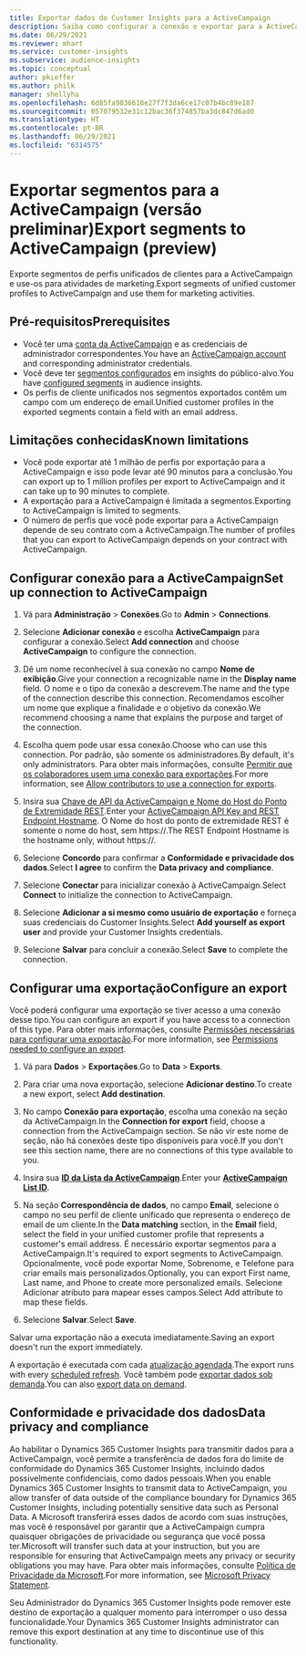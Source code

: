 ```yaml
---
title: Exportar dados do Customer Insights para a ActiveCampaign
description: Saiba como configurar a conexão e exportar para a ActiveCampaign.
ms.date: 06/29/2021
ms.reviewer: mhart
ms.service: customer-insights
ms.subservice: audience-insights
ms.topic: conceptual
author: pkieffer
ms.author: philk
manager: shellyha
ms.openlocfilehash: 6d85fa9836618e27f7f3da6ce17c07b4bc89e187
ms.sourcegitcommit: 057079532e31c12bac36f374857ba3dc847d6ad0
ms.translationtype: HT
ms.contentlocale: pt-BR
ms.lasthandoff: 06/29/2021
ms.locfileid: "6314575"
---
```

# <a name="export-segments-to-activecampaign-preview"></a><span data-ttu-id="d91cf-103">Exportar segmentos para a ActiveCampaign (versão preliminar)</span><span class="sxs-lookup"><span data-stu-id="d91cf-103">Export segments to ActiveCampaign (preview)</span></span>

<span data-ttu-id="d91cf-104">Exporte segmentos de perfis unificados de clientes para a ActiveCampaign e use-os para atividades de marketing.</span><span class="sxs-lookup"><span data-stu-id="d91cf-104">Export segments of unified customer profiles to ActiveCampaign and use them for marketing activities.</span></span>

## <a name="prerequisites"></a><span data-ttu-id="d91cf-105">Pré-requisitos</span><span class="sxs-lookup"><span data-stu-id="d91cf-105">Prerequisites</span></span>

-   <span data-ttu-id="d91cf-106">Você ter uma [conta da ActiveCampaign](https://www.activecampaign.com/) e as credenciais de administrador correspondentes.</span><span class="sxs-lookup"><span data-stu-id="d91cf-106">You have an [ActiveCampaign account](https://www.activecampaign.com/) and corresponding administrator credentials.</span></span>
-   <span data-ttu-id="d91cf-107">Você deve ter [segmentos configurados](segments.md) em insights do público-alvo.</span><span class="sxs-lookup"><span data-stu-id="d91cf-107">You have [configured segments](segments.md) in audience insights.</span></span>
-   <span data-ttu-id="d91cf-108">Os perfis de cliente unificados nos segmentos exportados contêm um campo com um endereço de email.</span><span class="sxs-lookup"><span data-stu-id="d91cf-108">Unified customer profiles in the exported segments contain a field with an email address.</span></span>

## <a name="known-limitations"></a><span data-ttu-id="d91cf-109">Limitações conhecidas</span><span class="sxs-lookup"><span data-stu-id="d91cf-109">Known limitations</span></span>

- <span data-ttu-id="d91cf-110">Você pode exportar até 1 milhão de perfis por exportação para a ActiveCampaign e isso pode levar até 90 minutos para a conclusão.</span><span class="sxs-lookup"><span data-stu-id="d91cf-110">You can export up to 1 million profiles per export to ActiveCampaign and it can take up to 90 minutes to complete.</span></span>
- <span data-ttu-id="d91cf-111">A exportação para a ActiveCampaign é limitada a segmentos.</span><span class="sxs-lookup"><span data-stu-id="d91cf-111">Exporting to ActiveCampaign is limited to segments.</span></span>
- <span data-ttu-id="d91cf-112">O número de perfis que você pode exportar para a ActiveCampaign depende de seu contrato com a ActiveCampaign.</span><span class="sxs-lookup"><span data-stu-id="d91cf-112">The number of profiles that you can export to ActiveCampaign depends on your contract with ActiveCampaign.</span></span>

## <a name="set-up-connection-to-activecampaign"></a><span data-ttu-id="d91cf-113">Configurar conexão para a ActiveCampaign</span><span class="sxs-lookup"><span data-stu-id="d91cf-113">Set up connection to ActiveCampaign</span></span>

1. <span data-ttu-id="d91cf-114">Vá para **Administração** > **Conexões**.</span><span class="sxs-lookup"><span data-stu-id="d91cf-114">Go to **Admin** > **Connections**.</span></span>

1. <span data-ttu-id="d91cf-115">Selecione **Adicionar conexão** e escolha **ActiveCampaign** para configurar a conexão.</span><span class="sxs-lookup"><span data-stu-id="d91cf-115">Select **Add connection** and choose **ActiveCampaign** to configure the connection.</span></span>

1. <span data-ttu-id="d91cf-116">Dê um nome reconhecível à sua conexão no campo **Nome de exibição**.</span><span class="sxs-lookup"><span data-stu-id="d91cf-116">Give your connection a recognizable name in the **Display name** field.</span></span> <span data-ttu-id="d91cf-117">O nome e o tipo da conexão a descrevem.</span><span class="sxs-lookup"><span data-stu-id="d91cf-117">The name and the type of the connection describe this connection.</span></span> <span data-ttu-id="d91cf-118">Recomendamos escolher um nome que explique a finalidade e o objetivo da conexão.</span><span class="sxs-lookup"><span data-stu-id="d91cf-118">We recommend choosing a name that explains the purpose and target of the connection.</span></span>

1. <span data-ttu-id="d91cf-119">Escolha quem pode usar essa conexão.</span><span class="sxs-lookup"><span data-stu-id="d91cf-119">Choose who can use this connection.</span></span> <span data-ttu-id="d91cf-120">Por padrão, são somente os administradores.</span><span class="sxs-lookup"><span data-stu-id="d91cf-120">By default, it's only administrators.</span></span> <span data-ttu-id="d91cf-121">Para obter mais informações, consulte [Permitir que os colaboradores usem uma conexão para exportações](connections.md#allow-contributors-to-use-a-connection-for-exports).</span><span class="sxs-lookup"><span data-stu-id="d91cf-121">For more information, see [Allow contributors to use a connection for exports](connections.md#allow-contributors-to-use-a-connection-for-exports).</span></span>

1. <span data-ttu-id="d91cf-122">Insira sua [Chave de API da ActiveCampaign e Nome do Host do Ponto de Extremidade REST](https://help.activecampaign.com/hc/articles/207317590-Getting-started-with-the-API#how-to-obtain-your-activecampaign-api-url-and-key).</span><span class="sxs-lookup"><span data-stu-id="d91cf-122">Enter your [ActiveCampaign API Key and REST Endpoint Hostname](https://help.activecampaign.com/hc/articles/207317590-Getting-started-with-the-API#how-to-obtain-your-activecampaign-api-url-and-key).</span></span> <span data-ttu-id="d91cf-123">O Nome do host do ponto de extremidade REST é somente o nome do host, sem https://.</span><span class="sxs-lookup"><span data-stu-id="d91cf-123">The REST Endpoint Hostname is the hostname only, without https://.</span></span> 

1. <span data-ttu-id="d91cf-124">Selecione **Concordo** para confirmar a **Conformidade e privacidade dos dados**.</span><span class="sxs-lookup"><span data-stu-id="d91cf-124">Select **I agree** to confirm the **Data privacy and compliance**.</span></span>

1. <span data-ttu-id="d91cf-125">Selecione **Conectar** para inicializar conexão à ActiveCampaign.</span><span class="sxs-lookup"><span data-stu-id="d91cf-125">Select **Connect** to initialize the connection to ActiveCampaign.</span></span>

1. <span data-ttu-id="d91cf-126">Selecione **Adicionar a si mesmo como usuário de exportação** e forneça suas credenciais do Customer Insights.</span><span class="sxs-lookup"><span data-stu-id="d91cf-126">Select **Add yourself as export user** and provide your Customer Insights credentials.</span></span>

1. <span data-ttu-id="d91cf-127">Selecione **Salvar** para concluir a conexão.</span><span class="sxs-lookup"><span data-stu-id="d91cf-127">Select **Save** to complete the connection.</span></span>

## <a name="configure-an-export"></a><span data-ttu-id="d91cf-128">Configurar uma exportação</span><span class="sxs-lookup"><span data-stu-id="d91cf-128">Configure an export</span></span>

<span data-ttu-id="d91cf-129">Você poderá configurar uma exportação se tiver acesso a uma conexão desse tipo.</span><span class="sxs-lookup"><span data-stu-id="d91cf-129">You can configure an export if you have access to a connection of this type.</span></span> <span data-ttu-id="d91cf-130">Para obter mais informações, consulte [Permissões necessárias para configurar uma exportação](export-destinations.md#set-up-a-new-export).</span><span class="sxs-lookup"><span data-stu-id="d91cf-130">For more information, see [Permissions needed to configure an export](export-destinations.md#set-up-a-new-export).</span></span>

1. <span data-ttu-id="d91cf-131">Vá para **Dados** > **Exportações**.</span><span class="sxs-lookup"><span data-stu-id="d91cf-131">Go to **Data** > **Exports**.</span></span>

1. <span data-ttu-id="d91cf-132">Para criar uma nova exportação, selecione **Adicionar destino**.</span><span class="sxs-lookup"><span data-stu-id="d91cf-132">To create a new export, select **Add destination**.</span></span>

1. <span data-ttu-id="d91cf-133">No campo **Conexão para exportação**, escolha uma conexão na seção da ActiveCampaign.</span><span class="sxs-lookup"><span data-stu-id="d91cf-133">In the **Connection for export** field, choose a connection from the ActiveCampaign section.</span></span> <span data-ttu-id="d91cf-134">Se não vir este nome de seção, não há conexões deste tipo disponíveis para você.</span><span class="sxs-lookup"><span data-stu-id="d91cf-134">If you don't see this section name, there are no connections of this type available to you.</span></span>

1. <span data-ttu-id="d91cf-135">Insira sua [**ID da Lista da ActiveCampaign**](https://help.activecampaign.com/hc/articles/360000030559-How-to-create-a-list-in-ActiveCampaign).</span><span class="sxs-lookup"><span data-stu-id="d91cf-135">Enter your [**ActiveCampaign List ID**](https://help.activecampaign.com/hc/articles/360000030559-How-to-create-a-list-in-ActiveCampaign).</span></span>    

3. <span data-ttu-id="d91cf-136">Na seção **Correspondência de dados**, no campo **Email**, selecione o campo no seu perfil de cliente unificado que representa o endereço de email de um cliente.</span><span class="sxs-lookup"><span data-stu-id="d91cf-136">In the **Data matching** section, in the **Email** field, select the field in your unified customer profile that represents a customer's email address.</span></span> <span data-ttu-id="d91cf-137">É necessário exportar segmentos para a ActiveCampaign.</span><span class="sxs-lookup"><span data-stu-id="d91cf-137">It's required to export segments to ActiveCampaign.</span></span> <span data-ttu-id="d91cf-138">Opcionalmente, você pode exportar Nome, Sobrenome, e Telefone para criar emails mais personalizados.</span><span class="sxs-lookup"><span data-stu-id="d91cf-138">Optionally, you can export First name, Last name, and Phone to create more personalized emails.</span></span> <span data-ttu-id="d91cf-139">Selecione Adicionar atributo para mapear esses campos.</span><span class="sxs-lookup"><span data-stu-id="d91cf-139">Select Add attribute to map these fields.</span></span>

1. <span data-ttu-id="d91cf-140">Selecione **Salvar**.</span><span class="sxs-lookup"><span data-stu-id="d91cf-140">Select **Save**.</span></span>

<span data-ttu-id="d91cf-141">Salvar uma exportação não a executa imediatamente.</span><span class="sxs-lookup"><span data-stu-id="d91cf-141">Saving an export doesn't run the export immediately.</span></span>

<span data-ttu-id="d91cf-142">A exportação é executada com cada [atualização agendada](system.md#schedule-tab).</span><span class="sxs-lookup"><span data-stu-id="d91cf-142">The export runs with every [scheduled refresh](system.md#schedule-tab).</span></span> <span data-ttu-id="d91cf-143">Você também pode [exportar dados sob demanda](export-destinations.md#run-exports-on-demand).</span><span class="sxs-lookup"><span data-stu-id="d91cf-143">You can also [export data on demand](export-destinations.md#run-exports-on-demand).</span></span> 


## <a name="data-privacy-and-compliance"></a><span data-ttu-id="d91cf-144">Conformidade e privacidade dos dados</span><span class="sxs-lookup"><span data-stu-id="d91cf-144">Data privacy and compliance</span></span>

<span data-ttu-id="d91cf-145">Ao habilitar o Dynamics 365 Customer Insights para transmitir dados para a ActiveCampaign, você permite a transferência de dados fora do limite de conformidade do Dynamics 365 Customer Insights, incluindo dados possivelmente confidenciais, como dados pessoais.</span><span class="sxs-lookup"><span data-stu-id="d91cf-145">When you enable Dynamics 365 Customer Insights to transmit data to ActiveCampaign, you allow transfer of data outside of the compliance boundary for Dynamics 365 Customer Insights, including potentially sensitive data such as Personal Data.</span></span> <span data-ttu-id="d91cf-146">A Microsoft transferirá esses dados de acordo com suas instruções, mas você é responsável por garantir que a ActiveCampaign cumpra quaisquer obrigações de privacidade ou segurança que você possa ter.</span><span class="sxs-lookup"><span data-stu-id="d91cf-146">Microsoft will transfer such data at your instruction, but you are responsible for ensuring that ActiveCampaign meets any privacy or security obligations you may have.</span></span> <span data-ttu-id="d91cf-147">Para obter mais informações, consulte [Política de Privacidade da Microsoft](https://go.microsoft.com/fwlink/?linkid=396732).</span><span class="sxs-lookup"><span data-stu-id="d91cf-147">For more information, see [Microsoft Privacy Statement](https://go.microsoft.com/fwlink/?linkid=396732).</span></span>

<span data-ttu-id="d91cf-148">Seu Administrador do Dynamics 365 Customer Insights pode remover este destino de exportação a qualquer momento para interromper o uso dessa funcionalidade.</span><span class="sxs-lookup"><span data-stu-id="d91cf-148">Your Dynamics 365 Customer Insights administrator can remove this export destination at any time to discontinue use of this functionality.</span></span>
